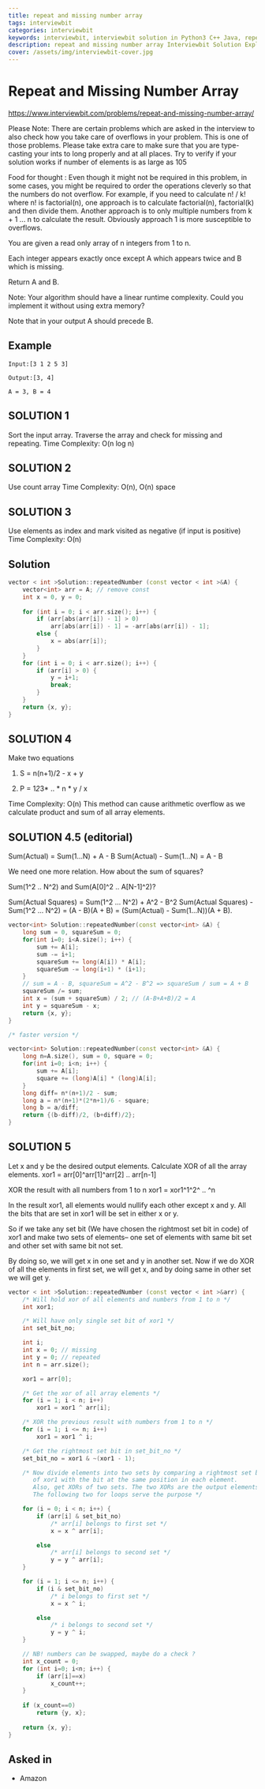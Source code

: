 ```yaml
---
title: repeat and missing number array
tags: interviewbit
categories: interviewbit
keywords: interviewbit, interviewbit solution in Python3 C++ Java, repeat and missing number array solution
description: repeat and missing number array Interviewbit Solution Explained
cover: /assets/img/interviewbit-cover.jpg
---
```


# Repeat and Missing Number Array

https://www.interviewbit.com/problems/repeat-and-missing-number-array/

Please Note:
There are certain problems which are asked in the interview to also check how you take care of overflows in your problem.
This is one of those problems.
Please take extra care to make sure that you are type-casting your ints to long properly and at all places. Try to verify if your solution works if number of elements is as large as 105

 Food for thought :
Even though it might not be required in this problem, in some cases, you might be required to order the operations cleverly so that the numbers do not overflow. 
For example, if you need to calculate n! / k! where n! is factorial(n), one approach is to calculate factorial(n), factorial(k) and then divide them. 
Another approach is to only multiple numbers from k + 1 ... n to calculate the result. 
Obviously approach 1 is more susceptible to overflows.

You are given a read only array of n integers from 1 to n.

Each integer appears exactly once except A which appears twice and B which is missing.

Return A and B.

Note: Your algorithm should have a linear runtime complexity. Could you implement it without using extra memory?

Note that in your output A should precede B.

## Example
```
Input:[3 1 2 5 3] 

Output:[3, 4] 

A = 3, B = 4
```

## SOLUTION 1
Sort the input array. Traverse the array and check for missing and repeating.
Time Complexity: O(n log n)

## SOLUTION 2
Use count array 
Time Complexity: O(n), O(n) space

## SOLUTION 3
Use elements as index and mark visited as negative (if input is positive)
Time Complexity: O(n)


## Solution

```cpp
vector < int >Solution::repeatedNumber (const vector < int >&A) {
    vector<int> arr = A; // remove const
    int x = 0, y = 0;
    
    for (int i = 0; i < arr.size(); i++) { 
        if (arr[abs(arr[i]) - 1] > 0) 
            arr[abs(arr[i]) - 1] = -arr[abs(arr[i]) - 1]; 
        else {
            x = abs(arr[i]);
        }
    }
    for (int i = 0; i < arr.size(); i++) { 
        if (arr[i] > 0) {
            y = i+1;
            break;
        }
    } 
    return {x, y};
}
```

## SOLUTION 4

Make two equations

1) S = n(n+1)/2 - x + y

2) P = 1*2*3* .. * n * y / x

Time Complexity: O(n)
This method can cause arithmetic overflow as we calculate product and sum of all array elements.


## SOLUTION 4.5 (editorial)
Sum(Actual) = Sum(1...N) + A - B
Sum(Actual) - Sum(1...N) = A - B

We need one more relation. How about the sum of squares?

Sum(1^2 .. N^2) and Sum(A[0]^2 .. A[N-1]^2)?

Sum(Actual Squares) = Sum(1^2 ... N^2) + A^2 - B^2
Sum(Actual Squares) - Sum(1^2 ... N^2) = (A - B)(A + B) = (Sum(Actual) - Sum(1...N))(A + B).

```cpp
vector<int> Solution::repeatedNumber(const vector<int> &A) {
    long sum = 0, squareSum = 0;
    for(int i=0; i<A.size(); i++) {
        sum += A[i];
        sum -= i+1;
        squareSum += long(A[i]) * A[i];
        squareSum -= long(i+1) * (i+1);
    }
    // sum = A - B, squareSum = A^2 - B^2 => squareSum / sum = A + B
    squareSum /= sum;
    int x = (sum + squareSum) / 2; // (A-B+A+B)/2 = A
    int y = squareSum - x;
    return {x, y};
}

/* faster version */

vector<int> Solution::repeatedNumber(const vector<int> &A) {
    long n=A.size(), sum = 0, square = 0;
    for(int i=0; i<n; i++) {
        sum += A[i];
        square += (long)A[i] * (long)A[i];
    }
    long diff= n*(n+1)/2 - sum;
    long a = n*(n+1)*(2*n+1)/6 - square;
    long b = a/diff;
    return {(b-diff)/2, (b+diff)/2};
}
```

## SOLUTION 5

Let x and y be the desired output elements.
Calculate XOR of all the array elements.
xor1 = arr[0]^arr[1]^arr[2] .. arr[n-1]

XOR the result with all numbers from 1 to n
xor1 = xor1^1^2^ .. ^n

In the result xor1, all elements would nullify each other except x and y.
All the bits that are set in xor1 will be set in either x or y.

So if we take any set bit (We have chosen the rightmost set bit in code)
of xor1 and make two sets of elements– one set of elements with same
bit set and other set with same bit not set.

By doing so, we will get x in one set and y in another set.
Now if we do XOR of all the elements in first set, we will get x,
and by doing same in other set we will get y.

```cpp
vector < int >Solution::repeatedNumber (const vector < int >&arr) {
    /* Will hold xor of all elements and numbers from 1 to n */
    int xor1;

    /* Will have only single set bit of xor1 */
    int set_bit_no;

    int i;
    int x = 0; // missing
    int y = 0; // repeated
    int n = arr.size();

    xor1 = arr[0];

    /* Get the xor of all array elements */
    for (i = 1; i < n; i++)
        xor1 = xor1 ^ arr[i];

    /* XOR the previous result with numbers from 1 to n */
    for (i = 1; i <= n; i++)
        xor1 = xor1 ^ i;

    /* Get the rightmost set bit in set_bit_no */
    set_bit_no = xor1 & ~(xor1 - 1);

    /* Now divide elements into two sets by comparing a rightmost set bit
       of xor1 with the bit at the same position in each element.
       Also, get XORs of two sets. The two XORs are the output elements.
       The following two for loops serve the purpose */

    for (i = 0; i < n; i++) {
        if (arr[i] & set_bit_no)
            /* arr[i] belongs to first set */
            x = x ^ arr[i];

        else
            /* arr[i] belongs to second set */
            y = y ^ arr[i];
    }

    for (i = 1; i <= n; i++) {
        if (i & set_bit_no)
            /* i belongs to first set */
            x = x ^ i;

        else
            /* i belongs to second set */
            y = y ^ i;
    }

    // NB! numbers can be swapped, maybe do a check ?
    int x_count = 0;
    for (int i=0; i<n; i++) {
        if (arr[i]==x)
            x_count++;
    }
    
    if (x_count==0)
        return {y, x};
    
    return {x, y};
}
```
## Asked in
* Amazon

